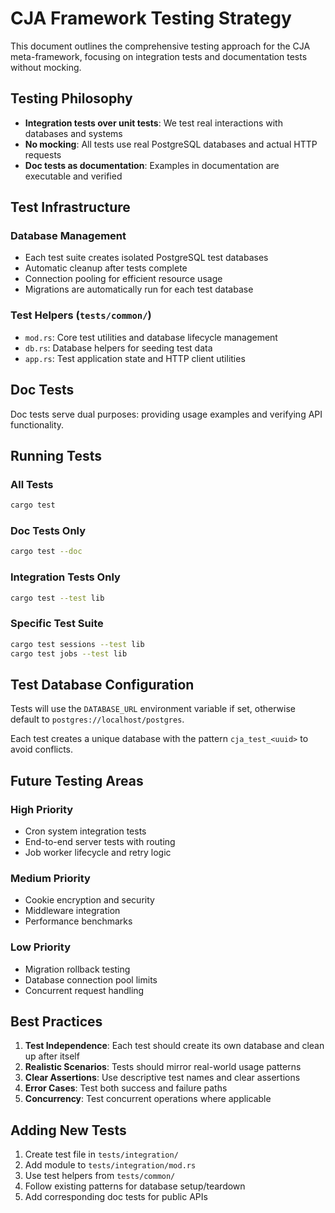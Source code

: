 # CJA Framework Testing Strategy

This document outlines the comprehensive testing approach for the CJA meta-framework, focusing on integration tests and documentation tests without mocking.

## Testing Philosophy

- **Integration tests over unit tests**: We test real interactions with databases and systems
- **No mocking**: All tests use real PostgreSQL databases and actual HTTP requests
- **Doc tests as documentation**: Examples in documentation are executable and verified

## Test Infrastructure

### Database Management

- Each test suite creates isolated PostgreSQL test databases
- Automatic cleanup after tests complete
- Connection pooling for efficient resource usage
- Migrations are automatically run for each test database

### Test Helpers (`tests/common/`)

- `mod.rs`: Core test utilities and database lifecycle management
- `db.rs`: Database helpers for seeding test data
- `app.rs`: Test application state and HTTP client utilities

## Doc Tests

Doc tests serve dual purposes: providing usage examples and verifying API functionality.

## Running Tests

### All Tests

```bash
cargo test
```

### Doc Tests Only

```bash
cargo test --doc
```

### Integration Tests Only

```bash
cargo test --test lib
```

### Specific Test Suite

```bash
cargo test sessions --test lib
cargo test jobs --test lib
```

## Test Database Configuration

Tests will use the `DATABASE_URL` environment variable if set, otherwise default to `postgres://localhost/postgres`.

Each test creates a unique database with the pattern `cja_test_<uuid>` to avoid conflicts.

## Future Testing Areas

### High Priority

- Cron system integration tests
- End-to-end server tests with routing
- Job worker lifecycle and retry logic

### Medium Priority

- Cookie encryption and security
- Middleware integration
- Performance benchmarks

### Low Priority

- Migration rollback testing
- Database connection pool limits
- Concurrent request handling

## Best Practices

1. **Test Independence**: Each test should create its own database and clean up after itself
2. **Realistic Scenarios**: Tests should mirror real-world usage patterns
3. **Clear Assertions**: Use descriptive test names and clear assertions
4. **Error Cases**: Test both success and failure paths
5. **Concurrency**: Test concurrent operations where applicable

## Adding New Tests

1. Create test file in `tests/integration/`
2. Add module to `tests/integration/mod.rs`
3. Use test helpers from `tests/common/`
4. Follow existing patterns for database setup/teardown
5. Add corresponding doc tests for public APIs
